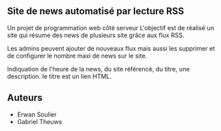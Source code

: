 Site de news automatisé par lecture RSS
---

Un projet de programmation web côté serveur
L'objectif est de réalisé un site qui résume des news de plusieurs site grâce aux flux RSS.

Les admins peuvent ajouter de nouveaux flux mais aussi les supprimer et de configurer le nombre maxi de news sur le site.

Indiquation de l'heure de la news, du site référencé, du titre, une description. le titre est un lien HTML.

Auteurs
---
* Erwan Soulier
* Gabriel Theuws
